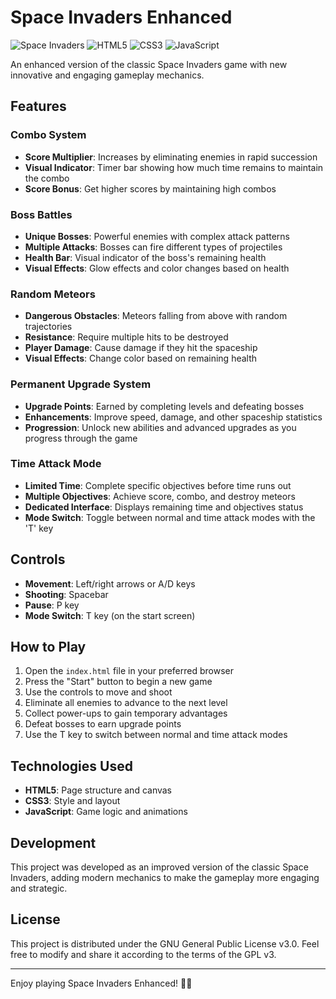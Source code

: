 # Space Invaders Enhanced

![Space Invaders](https://img.shields.io/badge/Game-Space%20Invaders-blue)
![HTML5](https://img.shields.io/badge/HTML-5-orange)
![CSS3](https://img.shields.io/badge/CSS-3-blue)
![JavaScript](https://img.shields.io/badge/JavaScript-ES6-yellow)

An enhanced version of the classic Space Invaders game with new innovative and engaging gameplay mechanics.

## Features

### Combo System
- **Score Multiplier**: Increases by eliminating enemies in rapid succession
- **Visual Indicator**: Timer bar showing how much time remains to maintain the combo
- **Score Bonus**: Get higher scores by maintaining high combos

### Boss Battles
- **Unique Bosses**: Powerful enemies with complex attack patterns
- **Multiple Attacks**: Bosses can fire different types of projectiles
- **Health Bar**: Visual indicator of the boss's remaining health
- **Visual Effects**: Glow effects and color changes based on health

### Random Meteors
- **Dangerous Obstacles**: Meteors falling from above with random trajectories
- **Resistance**: Require multiple hits to be destroyed
- **Player Damage**: Cause damage if they hit the spaceship
- **Visual Effects**: Change color based on remaining health

### Permanent Upgrade System
- **Upgrade Points**: Earned by completing levels and defeating bosses
- **Enhancements**: Improve speed, damage, and other spaceship statistics
- **Progression**: Unlock new abilities and advanced upgrades as you progress through the game

### Time Attack Mode
- **Limited Time**: Complete specific objectives before time runs out
- **Multiple Objectives**: Achieve score, combo, and destroy meteors
- **Dedicated Interface**: Displays remaining time and objectives status
- **Mode Switch**: Toggle between normal and time attack modes with the 'T' key

## Controls

- **Movement**: Left/right arrows or A/D keys
- **Shooting**: Spacebar
- **Pause**: P key
- **Mode Switch**: T key (on the start screen)

## How to Play

1. Open the `index.html` file in your preferred browser
2. Press the "Start" button to begin a new game
3. Use the controls to move and shoot
4. Eliminate all enemies to advance to the next level
5. Collect power-ups to gain temporary advantages
6. Defeat bosses to earn upgrade points
7. Use the T key to switch between normal and time attack modes

## Technologies Used

- **HTML5**: Page structure and canvas
- **CSS3**: Style and layout
- **JavaScript**: Game logic and animations

## Development

This project was developed as an improved version of the classic Space Invaders, adding modern mechanics to make the gameplay more engaging and strategic.

## License

This project is distributed under the GNU General Public License v3.0. Feel free to modify and share it according to the terms of the GPL v3.

---

Enjoy playing Space Invaders Enhanced! 👾🚀